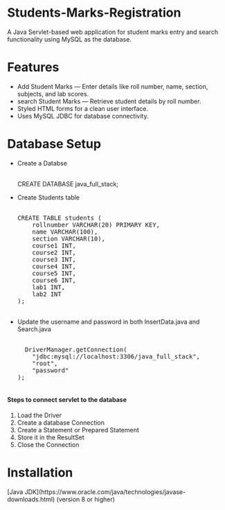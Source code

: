 # Students-Marks-Registration

A Java Servlet-based web application for student marks entry and search functionality using MySQL as the database.

<h1>Features</h1>
<ul>
<li>Add Student Marks — Enter details like roll number, name, section, subjects, and lab scores.</li>

<li>search Student Marks — Retrieve student details by roll number.</li>

<li>Styled HTML forms for a clean user interface.</li>

<li>Uses MySQL JDBC for database connectivity.</li>
</ul>

<h1>Database Setup</h1>
<ul><li>Create a Databse</li><br>

  CREATE DATABASE java_full_stack;
<br>
<li>Create Students table</li><br>
<pre>
CREATE TABLE students (
    rollnumber VARCHAR(20) PRIMARY KEY,
    name VARCHAR(100),
    section VARCHAR(10),
    course1 INT,
    course2 INT,
    course3 INT,
    course4 INT,
    course5 INT,
    course6 INT,
    lab1 INT,
    lab2 INT
);
</pre><br>
<li>Update the username and password in both InsertData.java and Search.java</li><br>
<pre>
  DriverManager.getConnection(
    "jdbc:mysql://localhost:3306/java_full_stack", 
    "root", 
    "password"
);

</pre>
</ul>

<h4>Steps to connect servlet to the database</h4>
<ol>
  <li>Load the Driver </li>
  <li>Create a database Connection</li>
  <li>Create a Statement or Prepared Statement</li>
  <li>Store it in the ResultSet</li>
  <li>Close the Connection</li>
</ol>
<h1>Installation</h1>
[Java JDK](https://www.oracle.com/java/technologies/javase-downloads.html) (version 8 or higher)

